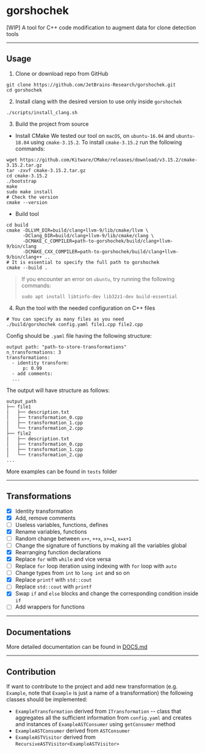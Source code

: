 # gorshochek
[WIP] A tool for C++ code modification to augment data for clone detection tools

-------------
## Usage
1. Clone or download repo from GitHub
```(bash)
git clone https://github.com/JetBrains-Research/gorshochek.git
cd gorshochek
```
2. Install clang with the desired version to use only inside `gorshochek`
```(bash)
./scripts/install_clang.sh
```
3. Build the project from source

* Install CMake
We tested our tool on `macOS`, on `ubuntu-16.04` and `ubuntu-18.04` using `cmake-3.15.2`. To install
`cmake-3.15.2` run the following commands:
```(bash)
wget https://github.com/Kitware/CMake/releases/download/v3.15.2/cmake-3.15.2.tar.gz
tar -zxvf cmake-3.15.2.tar.gz
cd cmake-3.15.2
./bootstrap
make
sudo make install
# Check the version
cmake --version
```
* Build tool
```(bash)
cd build
cmake -DLLVM_DIR=build/clang+llvm-9/lib/cmake/llvm \
      -DClang_DIR=build/clang+llvm-9/lib/cmake/clang \
      -DCMAKE_C_COMPILER=path-to-gorshochek/build/clang+llvm-9/bin/clang
      -DCMAKE_CXX_COMPILER=path-to-gorshochek/build/clang+llvm-9/bin/clang++ ..
# It is essential to specify the full path to gorshochek
cmake --build .
```
> If you encounter an error on `ubuntu`, try running the following commands:
> ```(bash)
> sudo apt install libtinfo-dev lib32z1-dev build-essential
> ```
4. Run the tool with the needed configuration on C++ files
```(bash)
# You can specify as many files as you need
./build/gorshochek config.yaml file1.cpp file2.cpp
```
Config should be `.yaml` file having the following structure:
```
output path: "path-to-store-transformations"
n_transformations: 3
transformations:
  - identity transform:
      p: 0.99
  - add comments:
  ...
```
The output will have structure as follows:
```
output_path
├── file1
|   ├── description.txt
│   ├── transformation_0.cpp
|   ├── transformation_1.cpp
│   └── transformation_2.cpp
├── file2
|   ├── description.txt
│   ├── transformation_0.cpp
|   ├── transformation_1.cpp
│   └── transformation_2.cpp
...
```
More examples can be found in `tests` folder

--------------
## Transformations

- [x] Identity transformation
- [x] Add, remove comments
- [ ] Useless variables, functions, defines
- [x] Rename variables, functions
- [ ] Random change between `x++`, `++x`, `x+=1`, `x=x+1`
- [ ] Change the signature of functions by making all the variables global
- [x] Rearranging function declarations
- [x] Replace `for` with `while` and vice versa 
- [ ] Replace `for` loop iteration using indexing with `for` loop with `auto`
- [ ] Change types from `int` to `long int` and so on
- [x] Replace `printf` with `std::cout`
- [ ] Replace `std::cout` with `printf`
- [x] Swap `if` and `else` blocks and change the corresponding condition inside `if`
- [ ] Add wrappers for functions

--------------
## Documentations

More detailed documentation can be found in [DOCS.md](DOCS.md)

---------------
## Contribution

If want to contribute to the project and add new transformation (e.g. `Example`, note that `Example` 
is just a name of a transformation) the following classes should be implemented:
- `ExampleTransformation` derived from `ITransformation` --  class that aggregates all the sufficient
information from `config.yaml` and creates and instances of `ExampleASTConsumer` using 
`getConsumer` method
- `ExampleASTConsumer` derived from `ASTConsumer`
- `ExampleASTVisitor` derived from `RecursiveASTVisitor<ExampleASTVisitor>`
